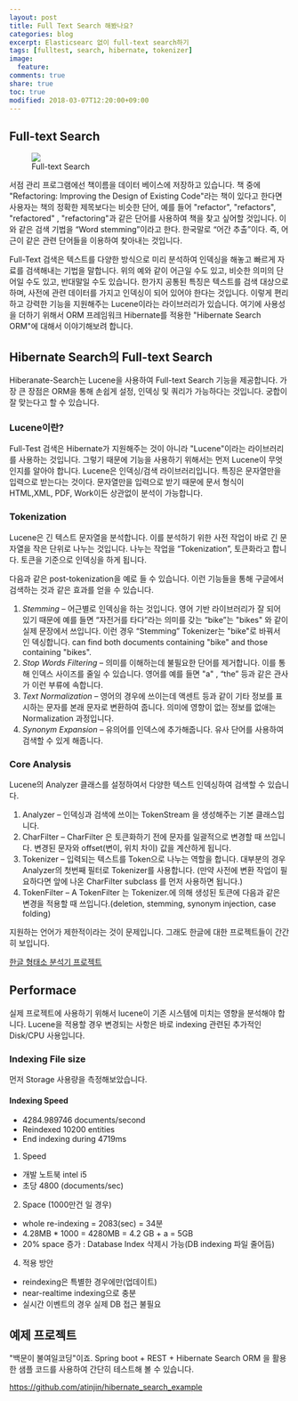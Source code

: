 ```yaml
---
layout: post
title: Full Text Search 해봤나요?
categories: blog
excerpt: Elasticsearc 없이 full-text search하기
tags: [fulltest, search, hibernate, tokenizer]
image:
  feature: 
comments: true
share: true
toc: true
modified: 2018-03-07T12:20:00+09:00
---
```


## Full-text Search
<figure class="half">
    <img src="../images/fulltextsearch.jpg">
    <figcaption>Full-text Search</figcaption>
</figure>

서점 관리 프로그램에선 책이름을 데이터 베이스에 저장하고 있습니다. 책 중에 "Refactoring: Improving the Design of Existing Code"라는 책이 있다고 한다면 사용자는 책의 정확한 제목보다는 비슷한 단어, 예를 들어 "refactor", "refactors", "refactored" , "refactoring"과 같은 단어를 사용하여 책을 찾고 싶어할 것입니다. 이와 같은 검색 기법을 “Word stemming”이라고 한다. 한국말로 “어간 추출”이다. 즉, 어근이 같은 관련 단어들을 이용하여 찾아내는 것입니다. 

Full-Text 검색은 텍스트를 다양한 방식으로 미리 분석하여 인덱싱을 해놓고 빠르게 자료를 검색해내는 기법을 말합니다. 위의 예와 같이 어근일 수도 있고, 비슷한 의미의 단어일 수도 있고, 반대말일 수도 있습니다. 한가지 공통된 특징은 텍스트를 검색 대상으로 하며, 사전에 관련 데이터를 가지고 인덱싱이 되어 있어야 한다는 것입니다.
이렇게 편리하고 강력한 기능을 지원해주는 Lucene이라는 라이브러리가 있습니다. 여기에 사용성을 더하기 위해서 ORM 프레임워크 Hibernate를 적용한 "Hibernate Search ORM"에 대해서 이야기해보려 합니다.

## Hibernate Search의 Full-text Search

Hiberanate-Search는 Lucene을 사용하여 Full-text Search 기능을 제공합니다. 가장 큰 장점은 ORM을 통해 손쉽게 설정, 인덱싱 및 쿼리가 가능하다는 것입니다. 궁합이 잘 맞는다고 할 수 있습니다.

### Lucene이란?
Full-Test 검색은 Hibernate가 지원해주는 것이 아니라 "Lucene"이라는 라이브러리를 사용하는 것입니다. 그렇기 때문에 기능을 사용하기 위해서는 먼저 Lucene이 무엇인지를 알아야 합니다.
Lucene은 인덱싱/검색 라이브러리입니다. 특징은 문자열만을 입력으로 받는다는 것이다. 문자열만을 입력으로 받기 때문에 문서 형식이 HTML,XML, PDF, Work이든 상관없이 분석이 가능합니다.

### Tokenization
Lucene은 긴 텍스트 문자열을 분석합니다. 이를 분석하기 위한 사전 작업이 바로 긴 문자열을 작은 단위로 나누는 것입니다. 나누는 작업을 “Tokenization”, 토큰화라고 합니다. 토큰을 기준으로 인덱싱을 하게 됩니다.

다음과 같은 post-tokenization을 예로 들 수 있습니다. 이런 기능들을 통해 구글에서 검색하는 것과 같은 효과를 얻을 수 있습니다.

1. *Stemming* – 어근별로 인덱싱을 하는 것입니다.  영어 기반 라이브러리가 잘 되어 있기 때문에 예를 들면 “자전거를 타다”라는 의미를 갖는 “bike”는 "bikes" 와 같이 실제 문장에서 쓰입니다. 이런 경우 “Stemming” Tokenizer는  "bike"로 바꿔서 인 덱싱합니다. can find both documents containing "bike" and those containing "bikes".
2. *Stop Words Filtering* – 의미를 이해하는데 불필요한 단어를 제거합니다. 이를 통해 인덱스 사이즈를 줄일 수 있습니다. 영어를 예를 들면  "a" , “the” 등과 같은 관사가 이런 부류에 속합니다.
3. *Text Normalization* – 영어의 경우에 쓰이는데 액센트  등과 같이 기타 정보를 표시하는 문자를 본래 문자로 변환하여 줍니다. 의미에 영향이 없는 정보를 없애는 Normalization 과정입니다.
4. *Synonym Expansion* – 유의어를 인덱스에 추가해줍니다. 유사 단어를 사용하여 검색할 수 있게 해줍니다.

### Core Analysis

Lucene의 Analyzer 클래스를 설정하여서 다양한 텍스트 인덱싱하여 검색할 수 있습니다.

1. Analyzer – 인덱싱과 검색에 쓰이는 TokenStream 을 생성해주는 기본 클래스입니다.
2. CharFilter – CharFilter 은 토큰화하기 전에 문자를 일괄적으로 변경할 때 쓰입니다. 변경된 문자와 offset(변이, 위치 차이) 값을 계산하게 됩니다. 
3. Tokenizer – 입력되는 텍스트를 Token으로 나누는 역할을 합니다. 대부분의 경우 Analyzer의 첫번째 필터로  Tokenizer를 사용합니다. (만약 사전에 변환 작업이 필요하다면 앞에 나온 CharFilter subclass 를 먼저 사용하면 됩니다.)
4. TokenFilter – A TokenFilter 는  Tokenizer.에 의해 생성된 토큰에 다음과 같은 변경을 적용할 때 쓰입니다.(deletion, stemming, synonym injection, case folding)
 
 지원하는 언어가 제한적이라는 것이 문제입니다. 그래도 한글에 대한 프로젝트들이 간간히 보입니다.
 
[한글 형태소 분석기 프로젝트](https://github.com/juncon/arirang.lucene-analyzer-5.0.0)

## Performace
실제 프로젝트에 사용하기 위해서 lucene이 기존 시스템에 미치는 영향을 분석해야 합니다.  Lucene을 적용할 경우 변경되는 사항은 바로 indexing 관련된 추가적인 Disk/CPU 사용입니다.

### Indexing File size
먼저 Storage 사용량을 측정해보았습니다.

#### Indexing Speed
- 4284.989746 documents/second
- Reindexed 10200 entities
- End indexing during 4719ms

1. Speed
  - 개발 노트북  intel i5
  - 초당 4800 (documents/sec)
2. Space (1000만건 일 경우)
  - whole re-indexing = 2083(sec) =  34분
  - 4.28MB * 1000 = 4280MB = 4.2 GB + a = 5GB
  - 20% space 증가 : Database Index 삭제시 가능(DB indexing 파일 줄어듬)
4. 적용 방안
  - reindexing은 특별한 경우에만(업데이트)
  - near-realtime indexing으로 충분
  - 실시간 이벤트의 경우 실제 DB 접근 불필요

## 예제 프로젝트
"백문이 불여일코딩"이죠. Spring boot + REST + Hibernate Search ORM 을 활용한 샘플 코드를 사용하여 간단히 테스트해 볼 수 있습니다.

https://github.com/atinjin/hibernate_search_example